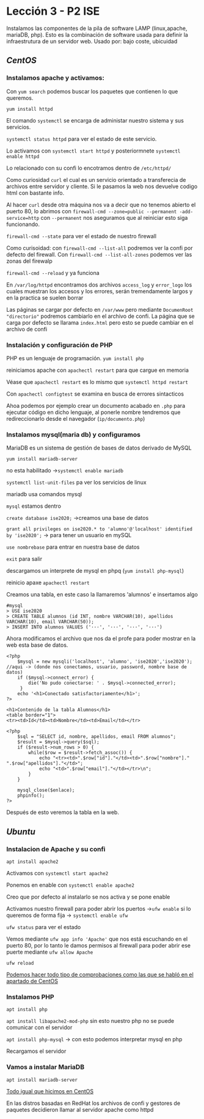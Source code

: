 # Lección 3 - P2 ISE

Instalamos las componentes de la pila de software LAMP (linux,apache, mariaDB, php). Esto es la combinación de software usada para definir la infraestrutura de un servidor web. Usado por: bajo coste, ubicuidad

## *CentOS*

### Instalamos apache y activamos:

Con `yum search` podemos buscar los paquetes que contienen lo que queremos.

`yum install httpd`

El comando `systemctl` se encarga de administar nuestro sistema y sus servicios.

`systemctl status httpd` para ver el estado de este servicio.

Lo activamos con `systemctl start httpd` y posteriormnete `systemctl enable httpd`

Lo relacionado con su confi lo encotramos dentro de `/etc/httpd/`

Como curiosidad `curl` el cual es un servicio orientado a transferecia de archivos entre servidor y cliente. Si le pasamos la web nos devuelve codigo html con bastante info.

Al hacer `curl` desde otra máquina nos va a decir que no tenemos abierto el puerto 80, lo abrimos con `firewall-cmd --zone=public --permanent -add-service=http` con `--permanent` nos aseguramos que al reiniciar esto siga funcionando.

`firewall-cmd --state` para ver el estado de nuestro firewall

Como curisoidad: con `firewall-cmd --list-all` podremos ver la confi por defecto del firewall. Con `firewall-cmd --list-all-zones` podemos ver las zonas del firewalp  

`firewall-cmd --reload` y ya funciona

En `/var/log/httpd` encontramos dos archivos `access_log` y `error_logo` los cuales muestran los accesos y los errores, serán tremendamente largos y en la practica se suelen borrar

Las páginas se cargar por defecto en `/var/www` pero mediante `DocumenRoot "directorio"` podremos cambiarlo en el archivo de confi. La página que se carga por defecto se llarama `index.html` pero esto se puede cambiar en el archivo de confi  

### Instalación y configuración de PHP

PHP es un lenguaje de programación.
`yum install php`

reiniciamos apache con `apachectl restart` para que cargue en memoria

Véase que `apachectl restart` es lo mismo que `systemctl httpd restart` 

Con `apachectl configtest` se examina en busca de errores sintacticos

Ahoa podemos por ejemplo crear un documento acabado en `.php` para ejecutar código en dicho lenguaje, al ponerle nombre tendremos que redireccionarlo desde el navegador (`ip/documento.php`)

### Instalamos mysql(maria db) y configuramos

MariaDB es un sistema de gestión de bases de datos derivado de MySQL 

`yum install mariadb-server`

no esta habilitado →`systemctl enable mariadb` 

`systemctl list-unit-files` pa ver los servicios de linux

mariadb usa comandos mysql

`mysql` estamos dentro

`create database ise2020;` →creamos una base de datos

`grant all privileges on ise2020.* to 'alumno'@'localhost' identified by 'ise2020';` → para tener un usuario en mySQL

`use nombrebase` para entrar en nuestra base de datos

`exit` para salir

descargamos un interprete de mysql en phpq (`yum install php-mysql`)

reinicio apaxe `apachectl restart`

Creamos una tabla, en este caso la llamaremos 'alumnos' e insertamos algo

    #mysql
    > USE ise2020
    > CREATE TABLE alumnos (id INT, nombre VARCHAR(10), apellidos VARCHAR(10), email VARCHAR(50));
    > INSERT INTO alumnos VALUES ('···', '···', '···', '···')

 Ahora modificamos el archivo que nos da el profe para poder mostrar en la web esta base de datos.

    <?php
    	$mysql = new mysqli('localhost', 'alumno', 'ise2020','ise2020'); //aqui -> (donde nos conectamos, usuario, password, nombre base de datos)
    	if ($mysql->connect_error) {
    		die('No pudo conectarse: ' . $mysql->connected_error);
    	 }
    	echo '<h1>Conectado satisfactoriamente</h1>';
    ?>
    
    <h1>Contenido de la tabla Alumnos</h1>
    <table border="1">
    <tr><td>Id</td><td>Nombre</td><td>Email</td></tr>
    
    <?php
    	$sql = "SELECT id, nombre, apellidos, email FROM alumnos";
    	$result = $mysql->query($sql);
    	if ($result->num_rows > 0) {
    		while($row = $result->fetch_assoc()) {
    			echo "<tr><td>".$row["id"]."</td><td>".$row["nombre"]." ".$row["apellidos"]."</td>";
    			echo "<td>".$row["email"]."</td></tr>\n";
    		}
    	}
    
    	mysql_close($enlace);
    	phpinfo();
    ?>

Después de esto veremos la tabla en la web.

## *Ubuntu*

### Instalacion de Apache y su confi

`apt install apache2` 

Activamos con `systemctl start apache2`

Ponemos en enable con `systemctl enable apache2`

Creo que por defecto al instalarlo se nos activa y se pone enable

Activamos nuestro firewall para poder abrir los puertos →`ufw enable` si lo queremos de forma fija → `systemctl enable ufw`

`ufw status` para ver el estado 

Vemos mediante `ufw app info 'Apache'` que nos está escuchando en el puerto 80, por lo tanto le damos permisos al firewall para poder abrir ese puerte mediante `ufw allow Apache`

`ufw reload`

[Podemos hacer todo tipo de comprobaciones como las que se habló en el apartado de CentOS](https://www.notion.so/Lecci-n-3-P2-ISE-c714b0ced50a487bb1b6d6553769e6ce#29721507a360442d9f1dbeeffc2896a8)

### Instalamos PHP

`apt install php`

`apt install libapache2-mod-php` sin esto nuestro php no se puede comunicar con el servidor

`apt install php-mysql` → con esto podemos interpretar mysql en php

Recargamos el servidor

### Vamos a instalar MariaDB

`apt install mariadb-server`

[Todo igual que hicimos en CentOS](https://www.notion.so/Lecci-n-3-P2-ISE-c714b0ced50a487bb1b6d6553769e6ce#134c7e116e254b72b420a50746ce9cd8)

En las distros basadas en RedHat los archivos de confi y gestores de paquetes decidieron llamar al servidor apache como httpd